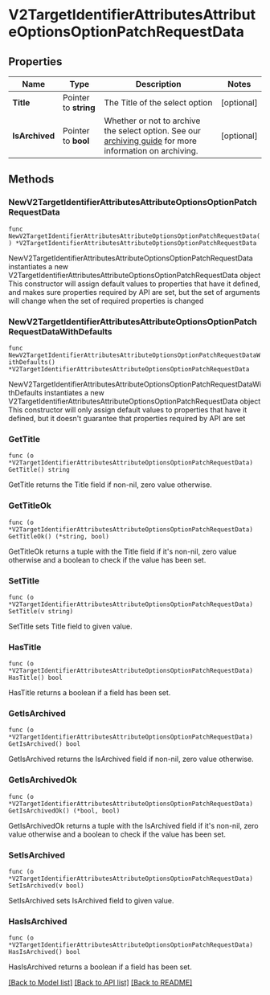 # V2TargetIdentifierAttributesAttributeOptionsOptionPatchRequestData

## Properties

Name | Type | Description | Notes
------------ | ------------- | ------------- | -------------
**Title** | Pointer to **string** | The Title of the select option | [optional] 
**IsArchived** | Pointer to **bool** | Whether or not to archive the select option. See our [archiving guide](/docs/archiving-vs-deleting) for more information on archiving. | [optional] 

## Methods

### NewV2TargetIdentifierAttributesAttributeOptionsOptionPatchRequestData

`func NewV2TargetIdentifierAttributesAttributeOptionsOptionPatchRequestData() *V2TargetIdentifierAttributesAttributeOptionsOptionPatchRequestData`

NewV2TargetIdentifierAttributesAttributeOptionsOptionPatchRequestData instantiates a new V2TargetIdentifierAttributesAttributeOptionsOptionPatchRequestData object
This constructor will assign default values to properties that have it defined,
and makes sure properties required by API are set, but the set of arguments
will change when the set of required properties is changed

### NewV2TargetIdentifierAttributesAttributeOptionsOptionPatchRequestDataWithDefaults

`func NewV2TargetIdentifierAttributesAttributeOptionsOptionPatchRequestDataWithDefaults() *V2TargetIdentifierAttributesAttributeOptionsOptionPatchRequestData`

NewV2TargetIdentifierAttributesAttributeOptionsOptionPatchRequestDataWithDefaults instantiates a new V2TargetIdentifierAttributesAttributeOptionsOptionPatchRequestData object
This constructor will only assign default values to properties that have it defined,
but it doesn't guarantee that properties required by API are set

### GetTitle

`func (o *V2TargetIdentifierAttributesAttributeOptionsOptionPatchRequestData) GetTitle() string`

GetTitle returns the Title field if non-nil, zero value otherwise.

### GetTitleOk

`func (o *V2TargetIdentifierAttributesAttributeOptionsOptionPatchRequestData) GetTitleOk() (*string, bool)`

GetTitleOk returns a tuple with the Title field if it's non-nil, zero value otherwise
and a boolean to check if the value has been set.

### SetTitle

`func (o *V2TargetIdentifierAttributesAttributeOptionsOptionPatchRequestData) SetTitle(v string)`

SetTitle sets Title field to given value.

### HasTitle

`func (o *V2TargetIdentifierAttributesAttributeOptionsOptionPatchRequestData) HasTitle() bool`

HasTitle returns a boolean if a field has been set.

### GetIsArchived

`func (o *V2TargetIdentifierAttributesAttributeOptionsOptionPatchRequestData) GetIsArchived() bool`

GetIsArchived returns the IsArchived field if non-nil, zero value otherwise.

### GetIsArchivedOk

`func (o *V2TargetIdentifierAttributesAttributeOptionsOptionPatchRequestData) GetIsArchivedOk() (*bool, bool)`

GetIsArchivedOk returns a tuple with the IsArchived field if it's non-nil, zero value otherwise
and a boolean to check if the value has been set.

### SetIsArchived

`func (o *V2TargetIdentifierAttributesAttributeOptionsOptionPatchRequestData) SetIsArchived(v bool)`

SetIsArchived sets IsArchived field to given value.

### HasIsArchived

`func (o *V2TargetIdentifierAttributesAttributeOptionsOptionPatchRequestData) HasIsArchived() bool`

HasIsArchived returns a boolean if a field has been set.


[[Back to Model list]](../README.md#documentation-for-models) [[Back to API list]](../README.md#documentation-for-api-endpoints) [[Back to README]](../README.md)


